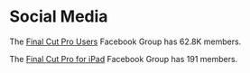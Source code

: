 # Social Media

The [Final Cut Pro Users](https://www.facebook.com/groups/135647653213414) Facebook Group has 62.8K members.

The [Final Cut Pro for iPad](https://www.facebook.com/groups/1009739173727156) Facebook Group has 191 members.